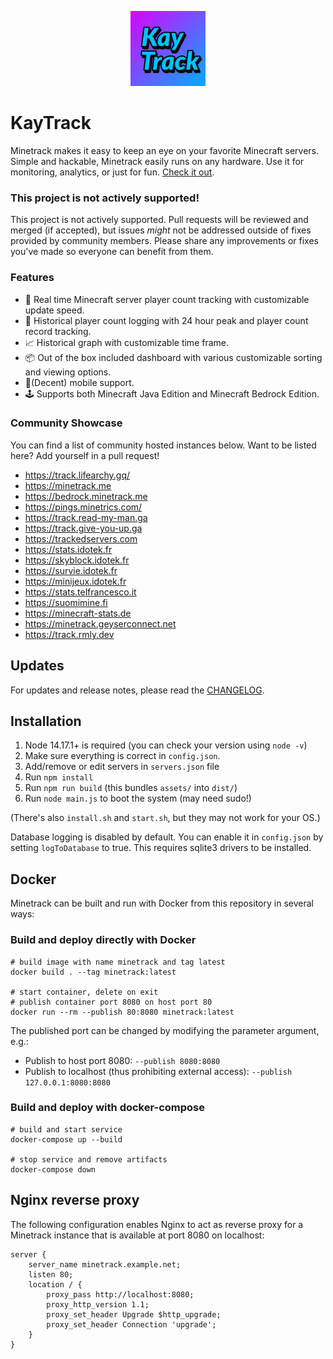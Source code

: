 <p align="center">
	<img width="120" height="120" src="assets/images/logo.png">
</p>

# KayTrack
Minetrack makes it easy to keep an eye on your favorite Minecraft servers. Simple and hackable, Minetrack easily runs on any hardware. Use it for monitoring, analytics, or just for fun. [Check it out](https://track.lifearchy.gq/).

### This project is not actively supported!
This project is not actively supported. Pull requests will be reviewed and merged (if accepted), but issues _might_ not be addressed outside of fixes provided by community members. Please share any improvements or fixes you've made so everyone can benefit from them.

### Features
- 🚀 Real time Minecraft server player count tracking with customizable update speed.
- 📝 Historical player count logging with 24 hour peak and player count record tracking.
- 📈 Historical graph with customizable time frame.
- 📦 Out of the box included dashboard with various customizable sorting and viewing options.
- 📱(Decent) mobile support.
- 🕹 Supports both Minecraft Java Edition and Minecraft Bedrock Edition.

### Community Showcase
You can find a list of community hosted instances below. Want to be listed here? Add yourself in a pull request!

* https://track.lifearchy.gq/
* https://minetrack.me
* https://bedrock.minetrack.me
* https://pings.minetrics.com/
* https://track.read-my-man.ga
* https://track.give-you-up.ga
* https://trackedservers.com
* https://stats.idotek.fr
* https://skyblock.idotek.fr
* https://survie.idotek.fr
* https://minijeux.idotek.fr
* https://stats.telfrancesco.it
* https://suomimine.fi
* https://minecraft-stats.de
* https://minetrack.geyserconnect.net
* https://track.rmly.dev

## Updates
For updates and release notes, please read the [CHANGELOG](docs/CHANGELOG.md).

## Installation
1. Node 14.17.1+ is required (you can check your version using `node -v`)
2. Make sure everything is correct in ```config.json```.
3. Add/remove or edit servers in ```servers.json``` file
4. Run ```npm install```
5. Run ```npm run build``` (this bundles `assets/` into `dist/`)
6. Run ```node main.js``` to boot the system (may need sudo!)

(There's also ```install.sh``` and ```start.sh```, but they may not work for your OS.)

Database logging is disabled by default. You can enable it in ```config.json``` by setting ```logToDatabase``` to true.
This requires sqlite3 drivers to be installed.

## Docker
Minetrack can be built and run with Docker from this repository in several ways:

### Build and deploy directly with Docker
```
# build image with name minetrack and tag latest
docker build . --tag minetrack:latest

# start container, delete on exit
# publish container port 8080 on host port 80
docker run --rm --publish 80:8080 minetrack:latest
```

The published port can be changed by modifying the parameter argument, e.g.:  
* Publish to host port 8080: `--publish 8080:8080`  
* Publish to localhost (thus prohibiting external access): `--publish 127.0.0.1:8080:8080`

### Build and deploy with docker-compose
```
# build and start service
docker-compose up --build

# stop service and remove artifacts
docker-compose down
```

## Nginx reverse proxy
The following configuration enables Nginx to act as reverse proxy for a Minetrack instance that is available at port 8080 on localhost:
```
server {
    server_name minetrack.example.net;
    listen 80;
    location / {
        proxy_pass http://localhost:8080;
        proxy_http_version 1.1;
        proxy_set_header Upgrade $http_upgrade;
        proxy_set_header Connection 'upgrade';
    }
}
```
